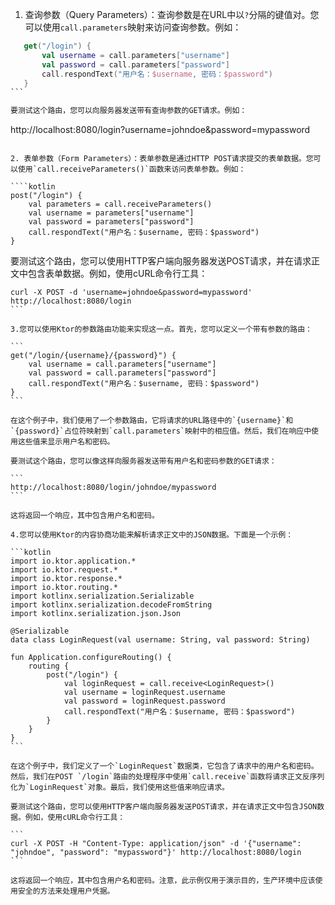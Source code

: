 1. 查询参数（Query Parameters）：查询参数是在URL中以`?`分隔的键值对。您可以使用`call.parameters`映射来访问查询参数。例如：

````kotlin
   get("/login") {
       val username = call.parameters["username"]
       val password = call.parameters["password"]
       call.respondText("用户名：$username, 密码：$password")
   }
```

要测试这个路由，您可以向服务器发送带有查询参数的GET请求。例如：

````
http://localhost:8080/login?username=johndoe&password=mypassword
```

2. 表单参数（Form Parameters）：表单参数是通过HTTP POST请求提交的表单数据。您可以使用`call.receiveParameters()`函数来访问表单参数。例如：

````kotlin
post("/login") {
    val parameters = call.receiveParameters()
    val username = parameters["username"]
    val password = parameters["password"]
    call.respondText("用户名：$username, 密码：$password")
}
```

要测试这个路由，您可以使用HTTP客户端向服务器发送POST请求，并在请求正文中包含表单数据。例如，使用cURL命令行工具：

````
curl -X POST -d 'username=johndoe&password=mypassword' http://localhost:8080/login
```

3.您可以使用Ktor的参数路由功能来实现这一点。首先，您可以定义一个带有参数的路由：

```
get("/login/{username}/{password}") {
    val username = call.parameters["username"]
    val password = call.parameters["password"]
    call.respondText("用户名：$username, 密码：$password")
}
```

在这个例子中，我们使用了一个参数路由，它将请求的URL路径中的`{username}`和`{password}`占位符映射到`call.parameters`映射中的相应值。然后，我们在响应中使用这些值来显示用户名和密码。

要测试这个路由，您可以像这样向服务器发送带有用户名和密码参数的GET请求：

```
http://localhost:8080/login/johndoe/mypassword
```

这将返回一个响应，其中包含用户名和密码。

4.您可以使用Ktor的内容协商功能来解析请求正文中的JSON数据。下面是一个示例：

```kotlin
import io.ktor.application.*
import io.ktor.request.*
import io.ktor.response.*
import io.ktor.routing.*
import kotlinx.serialization.Serializable
import kotlinx.serialization.decodeFromString
import kotlinx.serialization.json.Json

@Serializable
data class LoginRequest(val username: String, val password: String)

fun Application.configureRouting() {
    routing {
        post("/login") {
            val loginRequest = call.receive<LoginRequest>()
            val username = loginRequest.username
            val password = loginRequest.password
            call.respondText("用户名：$username, 密码：$password")
        }
    }
}
```

在这个例子中，我们定义了一个`LoginRequest`数据类，它包含了请求中的用户名和密码。然后，我们在POST `/login`路由的处理程序中使用`call.receive`函数将请求正文反序列化为`LoginRequest`对象。最后，我们使用这些值来响应请求。

要测试这个路由，您可以使用HTTP客户端向服务器发送POST请求，并在请求正文中包含JSON数据。例如，使用cURL命令行工具：

```
curl -X POST -H "Content-Type: application/json" -d '{"username": "johndoe", "password": "mypassword"}' http://localhost:8080/login
```

这将返回一个响应，其中包含用户名和密码。注意，此示例仅用于演示目的，生产环境中应该使用安全的方法来处理用户凭据。

